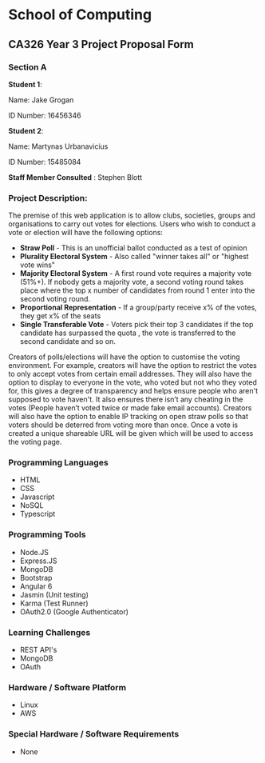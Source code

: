 # School of Computing

## CA326 Year 3 Project Proposal Form

### Section A

__Student 1__: 

Name: Jake Grogan

ID Number: 16456346

__Student 2__: 

Name: Martynas Urbanavicius

ID Number: 15485084



__Staff Member Consulted__ : Stephen Blott



### Project Description:

The premise of this web application is to allow clubs, societies, groups and organisations to carry out votes for elections. Users who wish to conduct a vote or election will have the following options:

- __Straw Poll__ - This is an unofficial ballot conducted as a test of opinion
- __Plurality Electoral System__ - Also called "winner takes all" or "highest vote wins"
- __Majority Electoral System__ - A first round vote requires a majority vote (51%+). If nobody gets a majority vote, a second voting round takes place where the top x number of candidates from round 1 enter into the second voting round.
- __Proportional Representation__ - If a group/party receive x% of the votes, they get x% of the seats
- __Single Transferable Vote__ - Voters pick their top 3 candidates if the top candidate has surpassed the quota , the vote is transferred to the second candidate and so on.

 Creators of polls/elections will have the option to customise the voting environment. For example, creators will have the option to restrict the votes to only accept votes from certain email addresses. They will also have the option to display to everyone in the vote, who voted but not who they voted for, this gives a degree of transparency and helps ensure people who aren't supposed to vote haven't. It also ensures there isn’t any cheating in the votes (People haven’t voted twice or made fake email accounts). Creators will also have the option to enable IP tracking on open straw polls so that voters should be deterred from voting more than once. Once a vote is created a unique shareable URL will be given which will be used to access the voting page.



### Programming Languages

- HTML
- CSS
- Javascript
- NoSQL
- Typescript

### Programming Tools

- Node.JS
- Express.JS
- MongoDB
- Bootstrap
- Angular 6
- Jasmin (Unit testing)
- Karma (Test Runner)
- OAuth2.0 (Google Authenticator)

### Learning Challenges

- REST API's 
- MongoDB
- OAuth

### Hardware / Software Platform

- Linux
- AWS

### Special Hardware / Software Requirements

- None